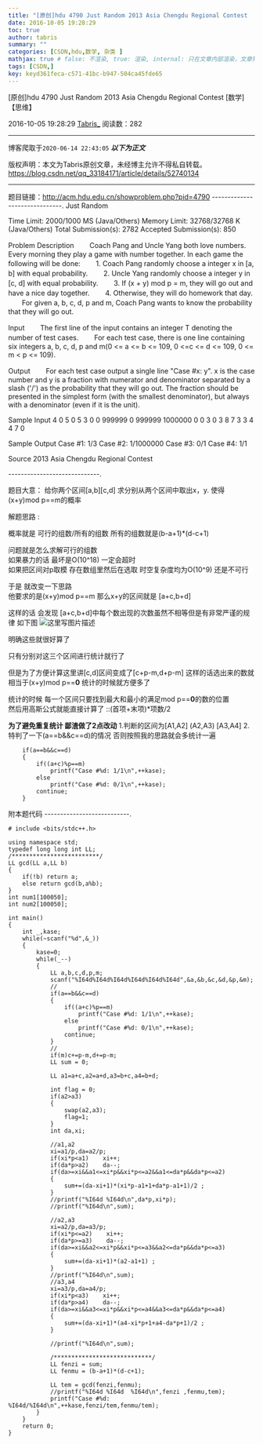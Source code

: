 ```yaml
---
title: "[原创]hdu 4790 Just Random 2013 Asia Chengdu Regional Contest  [数学]【思维】"
date: 2016-10-05 19:28:29
toc: true
author: tabris
summary: ""
categories: [CSDN,hdu,数学, 杂类 ]
mathjax: true # false: 不渲染, true: 渲染, internal: 只在文章内部渲染，文章列表中不渲染
tags: [CSDN,]
key: keyd361feca-c571-41bc-b947-504ca45fde65
---
```


[原创]hdu 4790 Just Random 2013 Asia Chengdu Regional Contest  [数学]【思维】

2016-10-05 19:28:29  [Tabris_](https://me.csdn.net/qq_33184171) 阅读数：282

---

博客爬取于`2020-06-14 22:43:05`
***以下为正文***

版权声明：本文为Tabris原创文章，未经博主允许不得私自转载。
https://blog.csdn.net/qq_33184171/article/details/52740134

<!-- more -->

---

题目链接：http://acm.hdu.edu.cn/showproblem.php?pid=4790
------------------------------.
Just Random

Time Limit: 2000/1000 MS (Java/Others)    Memory Limit: 32768/32768 K (Java/Others)
Total Submission(s): 2782    Accepted Submission(s): 850


Problem Description
　　Coach Pang and Uncle Yang both love numbers. Every morning they play a game with number together. In each game the following will be done:
　　1. Coach Pang randomly choose a integer x in [a, b] with equal probability.
　　2. Uncle Yang randomly choose a integer y in [c, d] with equal probability.
　　3. If (x + y) mod p = m, they will go out and have a nice day together.
　　4. Otherwise, they will do homework that day.
　　For given a, b, c, d, p and m, Coach Pang wants to know the probability that they will go out.
 

Input
　　The first line of the input contains an integer T denoting the number of test cases.
　　For each test case, there is one line containing six integers a, b, c, d, p and m(0 <= a <= b <= 109, 0 <=c <= d <= 109, 0 <= m < p <= 109).
 

Output
　　For each test case output a single line "Case #x: y". x is the case number and y is a fraction with numerator and denominator separated by a slash ('/') as the probability that they will go out. The fraction should be presented in the simplest form (with the smallest denominator), but always with a denominator (even if it is the unit).
 

Sample Input
4
0 5 0 5 3 0
0 999999 0 999999 1000000 0
0 3 0 3 8 7
3 3 4 4 7 0
 

Sample Output
Case #1: 1/3
Case #2: 1/1000000
Case #3: 0/1
Case #4: 1/1
 

Source
2013 Asia Chengdu Regional Contest
 
-----------------------------.

题目大意：
给你两个区间[a,b][c,d] 
求分别从两个区间中取出x，y. 使得(x+y)mod p==m的概率 


解题思路 :

概率就是 
可行的组数/所有的组数
所有的组数就是(b-a+1)*(d-c+1) 

问题就是怎么求解可行的组数  
如果暴力的话 最坏是O(10^18)  一定会超时  
如果把区间对p取模 存在数组里然后在选取 时空复杂度均为O(10^9)  还是不可行  


于是 就改变一下思路  
他要求的是(x+y)mod p==m 那么x+y的区间就是
[a+c,b+d]

这样的话 会发现 [a+c,b+d]中每个数出现的次数虽然不相等但是有非常严谨的规律   如下图
![这里写图片描述](http://img.blog.csdn.net/20161005192040178)

明确这些就很好算了 

只有分别对这三个区间进行统计就行了  

但是为了方便计算这里讲[c,d]区间变成了[c+p-m,d+p-m] 
这样的话选出来的数就相当于(x+y)mod p==**0**
统计的时候就方便多了

统计的时候
每一个区间只要找到最大和最小的满足mod p==**0**的数的位置  
然后用高斯公式就能直接计算了 ::(首项+末项)*项数/2

**为了避免重复统计 鄙渣做了2点改动**
1.判断的区间为[A1,A2] (A2,A3) [A3,A4]
2.特判了一下(a==b&&c==d)的情况 否则按照我的思路就会多统计一遍

```
	if(a==b&&c==d)
    {
        if((a+c)%p==m)
            printf("Case #%d: 1/1\n",++kase);
        else
            printf("Case #%d: 0/1\n",++kase);
        continue;
	}
```


附本题代码
---------------------------.
```
# include <bits/stdc++.h>

using namespace std;
typedef long long int LL;
/*************************/
LL gcd(LL a,LL b)
{
    if(!b) return a;
    else return gcd(b,a%b);
}
int num1[100050];
int num2[100050];

int main()
{
    int _,kase;
    while(~scanf("%d",&_))
    {
        kase=0;
        while(_--)
        {
            LL a,b,c,d,p,m;
            scanf("%I64d%I64d%I64d%I64d%I64d%I64d",&a,&b,&c,&d,&p,&m);
            //
            if(a==b&&c==d)
            {
                if((a+c)%p==m)
                    printf("Case #%d: 1/1\n",++kase);
                else
                    printf("Case #%d: 0/1\n",++kase);
                continue;
            }
            //
            if(m)c+=p-m,d+=p-m;
            LL sum = 0;

            LL a1=a+c,a2=a+d,a3=b+c,a4=b+d;

            int flag = 0;
            if(a2>a3)
            {
                swap(a2,a3);
                flag=1;
            }
            int da,xi;

            //a1,a2
            xi=a1/p,da=a2/p;
            if(xi*p<a1)    xi++;
            if(da*p>a2)    da--;
            if(da>=xi&&a1<=xi*p&&xi*p<=a2&&a1<=da*p&&da*p<=a2)
            {
                sum+=(da-xi+1)*(xi*p-a1+1+da*p-a1+1)/2 ;
            }
            //printf("%I64d %I64d\n",da*p,xi*p);
            //printf("%I64d\n",sum);

            //a2,a3
            xi=a2/p,da=a3/p;
            if(xi*p<=a2)    xi++;
            if(da*p>=a3)    da--;
            if(da>=xi&&a2<=xi*p&&xi*p<=a3&&a2<=da*p&&da*p<=a3)
            {
                sum+=(da-xi+1)*(a2-a1+1) ;
            }
            //printf("%I64d\n",sum);
            //a3,a4
            xi=a3/p,da=a4/p;
            if(xi*p<a3)    xi++;
            if(da*p>a4)    da--;
            if(da>=xi&&a3<=xi*p&&xi*p<=a4&&a3<=da*p&&da*p<=a4)
            {
                sum+=(da-xi+1)*(a4-xi*p+1+a4-da*p+1)/2 ;
            }

            //printf("%I64d\n",sum);

            /****************************/
            LL fenzi = sum;
            LL fenmu = (b-a+1)*(d-c+1);

            LL tem = gcd(fenzi,fenmu);
            //printf("%I64d %I64d  %I64d\n",fenzi ,fenmu,tem);
            printf("Case #%d: %I64d/%I64d\n",++kase,fenzi/tem,fenmu/tem);
        }
    }
    return 0;
}
```


